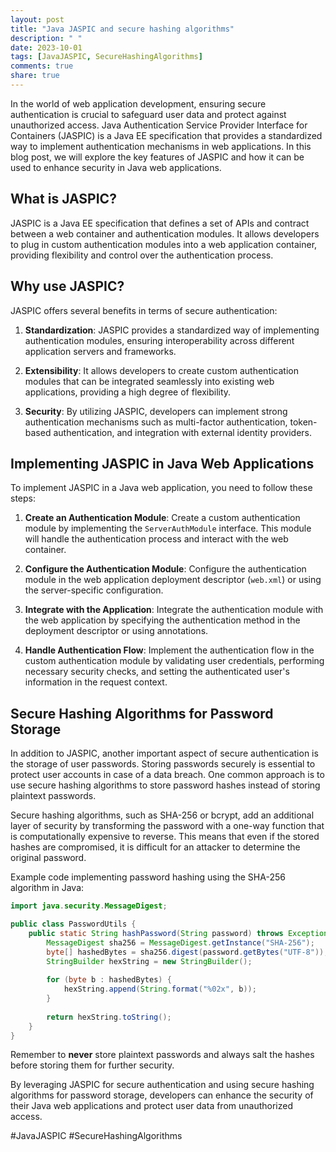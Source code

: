 ```yaml
---
layout: post
title: "Java JASPIC and secure hashing algorithms"
description: " "
date: 2023-10-01
tags: [JavaJASPIC, SecureHashingAlgorithms]
comments: true
share: true
---
```


In the world of web application development, ensuring secure authentication is crucial to safeguard user data and protect against unauthorized access. Java Authentication Service Provider Interface for Containers (JASPIC) is a Java EE specification that provides a standardized way to implement authentication mechanisms in web applications. In this blog post, we will explore the key features of JASPIC and how it can be used to enhance security in Java web applications.

## What is JASPIC?

JASPIC is a Java EE specification that defines a set of APIs and contract between a web container and authentication modules. It allows developers to plug in custom authentication modules into a web application container, providing flexibility and control over the authentication process.

## Why use JASPIC?

JASPIC offers several benefits in terms of secure authentication:

1. **Standardization**: JASPIC provides a standardized way of implementing authentication modules, ensuring interoperability across different application servers and frameworks.

2. **Extensibility**: It allows developers to create custom authentication modules that can be integrated seamlessly into existing web applications, providing a high degree of flexibility.

3. **Security**: By utilizing JASPIC, developers can implement strong authentication mechanisms such as multi-factor authentication, token-based authentication, and integration with external identity providers.

## Implementing JASPIC in Java Web Applications

To implement JASPIC in a Java web application, you need to follow these steps:

1. **Create an Authentication Module**: Create a custom authentication module by implementing the `ServerAuthModule` interface. This module will handle the authentication process and interact with the web container.

2. **Configure the Authentication Module**: Configure the authentication module in the web application deployment descriptor (`web.xml`) or using the server-specific configuration.

3. **Integrate with the Application**: Integrate the authentication module with the web application by specifying the authentication method in the deployment descriptor or using annotations.

4. **Handle Authentication Flow**: Implement the authentication flow in the custom authentication module by validating user credentials, performing necessary security checks, and setting the authenticated user's information in the request context.

## Secure Hashing Algorithms for Password Storage

In addition to JASPIC, another important aspect of secure authentication is the storage of user passwords. Storing passwords securely is essential to protect user accounts in case of a data breach. One common approach is to use secure hashing algorithms to store password hashes instead of storing plaintext passwords.

Secure hashing algorithms, such as SHA-256 or bcrypt, add an additional layer of security by transforming the password with a one-way function that is computationally expensive to reverse. This means that even if the stored hashes are compromised, it is difficult for an attacker to determine the original password.

Example code implementing password hashing using the SHA-256 algorithm in Java:

```java
import java.security.MessageDigest;

public class PasswordUtils {
    public static String hashPassword(String password) throws Exception {
        MessageDigest sha256 = MessageDigest.getInstance("SHA-256");
        byte[] hashedBytes = sha256.digest(password.getBytes("UTF-8"));
        StringBuilder hexString = new StringBuilder();
        
        for (byte b : hashedBytes) {
            hexString.append(String.format("%02x", b));
        }
        
        return hexString.toString();
    }
}
```

Remember to **never** store plaintext passwords and always salt the hashes before storing them for further security.

By leveraging JASPIC for secure authentication and using secure hashing algorithms for password storage, developers can enhance the security of their Java web applications and protect user data from unauthorized access.

#JavaJASPIC #SecureHashingAlgorithms